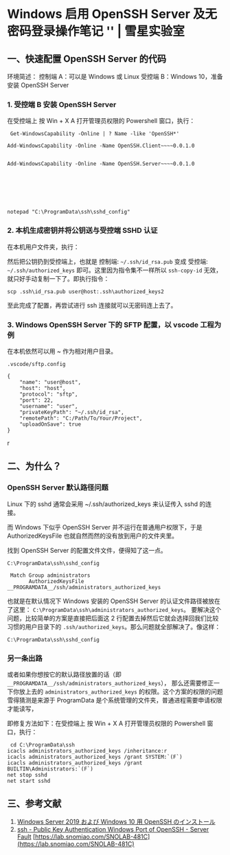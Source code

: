 # Windows 启用 OpenSSH Server 及无密码登录操作笔记 '' | 雪星实验室
## 一、快速配置 OpenSSH Server 的代码

环境简述： 控制端 A：可以是 Windows 或 Linux 受控端 B：Windows 10，准备安装 OpenSSH Server

### 1. 受控端 B 安装 OpenSSH Server

在受控端上 按 Win + X A 打开管理员权限的 Powershell 窗口，执行：

     Get-WindowsCapability -Online | ? Name -like 'OpenSSH*'

    Add-WindowsCapability -Online -Name OpenSSH.Client~~~~0.0.1.0


    Add-WindowsCapability -Online -Name OpenSSH.Server~~~~0.0.1.0







    notepad "C:\ProgramData\ssh\sshd_config" 

### 2. 本机生成密钥并将公钥送与受控端 SSHD 认证

在本机用户文件夹，执行：

然后把公钥扔到受控端上，也就是 控制端: `~/.ssh/id_rsa.pub` 变成 受控端: `~/.ssh/authorized_keys` 即可。这里因为指令集不一样所以 `ssh-copy-id` 无效，就只好手动复制一下了。即执行指令：

    scp .ssh\id_rsa.pub user@host:.ssh\authorized_keys2

至此完成了配置，再尝试进行 ssh 连接就可以无密码连上去了。

### 3. Windows OpenSSH Server 下的 SFTP 配置，以 vscode 工程为例

在本机依然可以用 ~ 作为相对用户目录。

`.vscode/sftp.config`

    {
        "name": "user@host",
        "host": "host",
        "protocol": "sftp",
        "port": 22,
        "username": "user",
        "privateKeyPath": "~/.ssh/id_rsa",
        "remotePath": "C:/Path/To/Your/Project",
        "uploadOnSave": true
    }

r

## [](#%E4%BA%8C%E3%80%81%E4%B8%BA%E4%BB%80%E4%B9%88%EF%BC%9F)二、为什么？

### [](#openssh-server-%E9%BB%98%E8%AE%A4%E8%B7%AF%E5%BE%84%E9%97%AE%E9%A2%98)OpenSSH Server 默认路径问题

Linux 下的 sshd 通常会采用 ~/.ssh/authorized_keys 来认证传入 sshd 的连接。

而 Windows 下似乎 OpenSSH Server 并不运行在普通用户权限下，于是 AuthorizedKeysFile 也就自然而然的没有放到用户的文件夹里。

找到 OpenSSH Server 的配置文件文件，便得知了这一点。

`C:\ProgramData\ssh\sshd_config`

     Match Group administrators
           AuthorizedKeysFile __PROGRAMDATA__/ssh/administrators_authorized_keys

也就是在默认情况下 Windows 安装的 OpenSSH Server 的认证文件路径被放在了这里： `C:\ProgramData\ssh\administrators_authorized_keys`。 要解决这个问题，比较简单的方案是直接把后面这 2 行配置去掉然后它就会选择回我们比较习惯的用户目录下的 `.ssh/authorized_keys`。那么问题就全部解决了。像这样：

`C:\ProgramData\ssh\sshd_config`

### [](#%E5%8F%A6%E4%B8%80%E6%9D%A1%E5%87%BA%E8%B7%AF)另一条出路

或者如果你想按它的默认路径放置的话（即 `__PROGRAMDATA__/ssh/administrators_authorized_keys`）， 那么还需要修正一下你放上去的 `administrators_authorized_keys` 的权限。这个方案的权限的问题雪得猜测是来源于 ProgramData 是个系统管理的文件夹，普通进程需要申请权限才能读写，

即修复方法如下：在受控端上 按 Win + X A 打开管理员权限的 Powershell 窗口，执行：

     cd C:\ProgramData\ssh
    icacls administrators_authorized_keys /inheritance:r
    icacls administrators_authorized_keys /grant SYSTEM:`(F`)
    icacls administrators_authorized_keys /grant BUILTIN\Administrators:`(F`)
    net stop sshd
    net start sshd

## [](#%E4%B8%89%E3%80%81%E5%8F%82%E8%80%83%E6%96%87%E7%8C%AE)三、参考文献

1.  [Windows Server 2019 および Windows 10 用 OpenSSH のインストール](https://docs.microsoft.com/ja-jp/windows-server/administration/openssh/openssh_install_firstuse)
2.  [ssh - Public Key Authentication Windows Port of OpenSSH - Server Fault](https://serverfault.com/questions/873064/public-key-authentication-windows-port-of-openssh) 
    [https://lab.snomiao.com/SNOLAB-481C](https://lab.snomiao.com/SNOLAB-481C)
